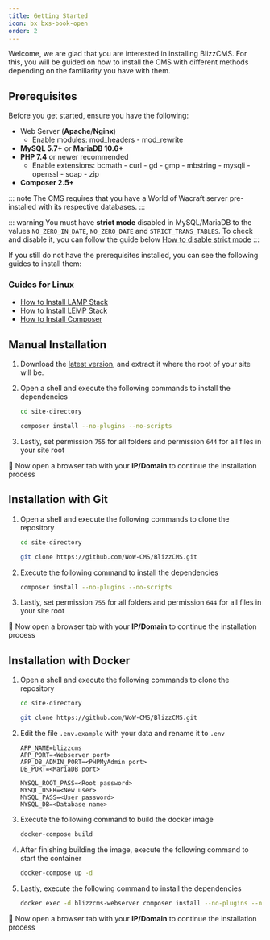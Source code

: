 ```yaml
---
title: Getting Started
icon: bx bxs-book-open
order: 2
---
```


Welcome, we are glad that you are interested in installing BlizzCMS. For this, you will be guided on how to install the CMS with different methods depending on the familiarity you have with them.

## Prerequisites

Before you get started, ensure you have the following:

- Web Server (**Apache**/**Nginx**)
    - Enable modules: mod_headers - mod_rewrite
- **MySQL 5.7+** or **MariaDB 10.6+**
- **PHP 7.4** or newer recommended
    - Enable extensions: bcmath - curl - gd - gmp - mbstring - mysqli - openssl - soap - zip
- **Composer 2.5+**

::: note
The CMS requires that you have a World of Wacraft server pre-installed with its respective databases.
:::

::: warning
You must have **strict mode** disabled in MySQL/MariaDB to the values `NO_ZERO_IN_DATE`, `NO_ZERO_DATE` and `STRICT_TRANS_TABLES`. To check and disable it, you can follow the guide below [How to disable strict mode](../blizzcms/guides/database/disable-strict-mode.md)
:::

If you still do not have the prerequisites installed, you can see the following guides to install them:

### Guides for Linux

- [How to Install LAMP Stack](../blizzcms/guides/linux/lamp-stack.md)
- [How to Install LEMP Stack](../blizzcms/guides/linux/lemp-stack.md)
- [How to Install Composer](../blizzcms/guides/linux/composer.md)

## Manual Installation

1. Download the [latest version](https://github.com/WoW-CMS/BlizzCMS/releases), and extract it where the root of your site will be.

2. Open a shell and execute the following commands to install the dependencies

    ```bash
    cd site-directory

    composer install --no-plugins --no-scripts
    ```

3. Lastly, set permission `755` for all folders and permission `644` for all files in your site root

:tada: Now open a browser tab with your **IP/Domain** to continue the installation process

## Installation with Git

1. Open a shell and execute the following commands to clone the repository

    ```bash
    cd site-directory

    git clone https://github.com/WoW-CMS/BlizzCMS.git
    ```

2. Execute the following command to install the dependencies

    ```bash
    composer install --no-plugins --no-scripts
    ```

3. Lastly, set permission `755` for all folders and permission `644` for all files in your site root

:tada: Now open a browser tab with your **IP/Domain** to continue the installation process

## Installation with Docker

1. Open a shell and execute the following commands to clone the repository

    ```bash
    cd site-directory

    git clone https://github.com/WoW-CMS/BlizzCMS.git
    ```

2. Edit the file `.env.example` with your data and rename it to `.env`

    ```
    APP_NAME=blizzcms
    APP_PORT=<Webserver port>
    APP_DB_ADMIN_PORT=<PHPMyAdmin port>
    DB_PORT=<MariaDB port>

    MYSQL_ROOT_PASS=<Root password>
    MYSQL_USER=<New user>
    MYSQL_PASS=<User password>
    MYSQL_DB=<Database name>
    ```

3. Execute the following command to build the docker image

    ```bash
    docker-compose build
    ```

4. After finishing building the image, execute the following command to start the container

    ```bash
    docker-compose up -d
    ```

5. Lastly, execute the following command to install the dependencies

    ```bash
    docker exec -d blizzcms-webserver composer install --no-plugins --no-scripts --no-interaction --no-progress
    ```

:tada: Now open a browser tab with your **IP/Domain** to continue the installation process
